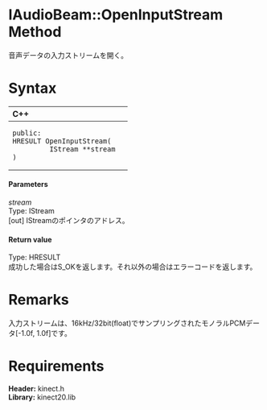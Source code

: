 IAudioBeam::OpenInputStream Method  
==================================  

音声データの入力ストリームを開く。 <span id="syntaxSection"></span>

Syntax  
======  

<table>
<colgroup>
<col width="100%" />
</colgroup>
<thead>
<tr class="header">
<th align="left">C++</th>
</tr>
</thead>
<tbody>
<tr class="odd">
<td align="left"><pre><code>public:  
HRESULT OpenInputStream(  
         IStream **stream  
)</code></pre></td>
</tr>
</tbody>
</table>

<span id="ID4EG"></span>
#### Parameters  

*stream*    
Type: IStream  
[out] IStreamのポインタのアドレス。  

<span id="ID4EP"></span>
#### Return value  

Type: HRESULT  
成功した場合はS\_OKを返します。それ以外の場合はエラーコードを返します。  

<span id="remarks"></span>

Remarks  
=======  

入力ストリームは、16kHz/32bit(float)でサンプリングされたモノラルPCMデータ[-1.0f, 1.0f]です。  

<span id="requirements"></span>

Requirements  
============  

**Header:** kinect.h  
**Library:** kinect20.lib  



<!--Please do not edit the data in the comment block below.-->
<!--
TOCTitle : OpenInputStream Method
RLTitle : IAudioBeam::OpenInputStream Method
KeywordK : OpenInputStream method
KeywordK : IAudioBeam::OpenInputStream method
KeywordF : IAudioBeam::OpenInputStream
KeywordF : OpenInputStream
KeywordF : Microsoft.Kinect.kinect.IAudioBeam.OpenInputStream(IStream@)
KeywordA : M:Microsoft.Kinect.kinect.IAudioBeam.OpenInputStream(IStream@)
AssetID : M:Microsoft.Kinect.kinect.IAudioBeam.OpenInputStream(IStream@)
Locale : en-us
CommunityContent : 1
APIType : Managed
APILocation : 
APIName : Microsoft.Kinect.kinect.IAudioBeam::OpenInputStream
TargetOS : Windows
TopicType : kbSyntax
DevLang : C++
DocSet : K4Wv2
ProjType : K4Wv2Proj
Technology : Kinect for Windows
Product : Kinect for Windows SDK v2
productversion : 20
-->
